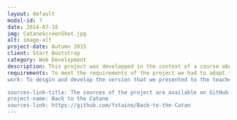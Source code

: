 ```yaml
---
layout: default
modal-id: 7
date: 2014-07-18
img: CataneScreenShot.jpg
alt: image-alt
project-date: Autumn 2015
client: Start Bootstrap
category: Web Development
description: This project was developped in the context of a course about Object Oriented Programming (in particular the languages Java and C++ and software modelisation with UML).<br/><br/>
requirements: To meet the requirements of the project we had to adapt the bord game "Catan" to the universe of the movies 'Back to the Future", by modifying the appearance and some game mechanics.<br/><br/>
work: To desgin and develop the version that we presented to the teachers at the end of the semester, it took us 2 months of workwith 2 other students. The project was designed with UML methods and developped in Java8 (with JavaFX for the graphical interface API).

sources-link-title: The sources of the project are available on GitHub
project-name: Back to the Catane
sources-link: https://github.com/fstaine/Back-to-the-Catan
---
```

